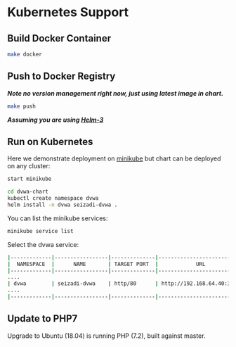 # Kubernetes Support

## Build Docker Container

```bash
make docker
```

## Push to Docker Registry

***Note no version management right now, just using latest image in chart.***

```bash
make push
```

***Assuming you are using [Helm-3](https://helm.sh/docs/)***

## Run on Kubernetes
Here we demonstrate deployment on 
[minikube](https://kubernetes.io/docs/tasks/tools/install-minikube/) but chart can be deployed on any cluster:

```bash
start minikube
```

```bash
cd dvwa-chart
kubectl create namespace dvwa
helm install -n dvwa seizadi-dvwa .
```

You can list the minikube services:
```bash
minikube service list
```
Select the dvwa service:
```bash
|-------------|-----------------|--------------|----------------------------|
|  NAMESPACE  |      NAME       | TARGET PORT  |            URL             |
|-------------|-----------------|--------------|----------------------------|
....
| dvwa        | seizadi-dvwa    | http/80      | http://192.168.64.40:31022 |
....
|-------------|-----------------|--------------|----------------------------|
```

## Update to PHP7

Upgrade to Ubuntu (18.04) is running PHP (7.2), built against master.
